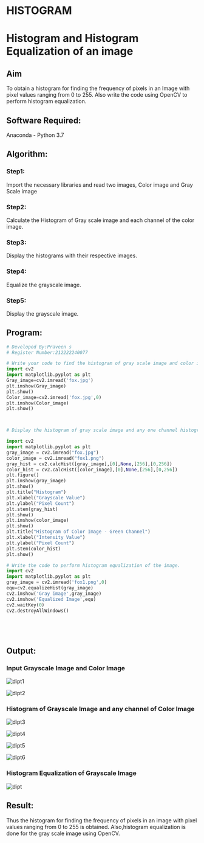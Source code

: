 # HISTOGRAM
# Histogram and Histogram Equalization of an image
## Aim
To obtain a histogram for finding the frequency of pixels in an Image with pixel values ranging from 0 to 255. Also write the code using OpenCV to perform histogram equalization.

## Software Required:
Anaconda - Python 3.7

## Algorithm:
### Step1:

Import the necessary libraries and read two images, Color image and Gray Scale image

### Step2:

Calculate the Histogram of Gray scale image and each channel of the color image.

### Step3:

Display the histograms with their respective images.

### Step4:

Equalize the grayscale image.

### Step5:

Display the grayscale image.





## Program:


```python
# Developed By:Praveen s
# Register Number:212222240077

# Write your code to find the histogram of gray scale image and color image channels.
import cv2
import matplotlib.pyplot as plt
Gray_image=cv2.imread('fox.jpg')
plt.imshow(Gray_image)
plt.show()
Color_image=cv2.imread('fox.jpg',0)
plt.imshow(Color_image)
plt.show()



# Display the histogram of gray scale image and any one channel histogram from color image

import cv2
import matplotlib.pyplot as plt
gray_image = cv2.imread("fox.jpg")
color_image = cv2.imread("fox1.png")
gray_hist = cv2.calcHist([gray_image],[0],None,[256],[0,256])
color_hist = cv2.calcHist([color_image],[0],None,[256],[0,256])
plt.figure()
plt.imshow(gray_image)
plt.show()
plt.title("Histogram")
plt.xlabel("Grayscale Value")
plt.ylabel("Pixel Count")
plt.stem(gray_hist)
plt.show()
plt.imshow(color_image)
plt.show()
plt.title("Histogram of Color Image - Green Channel")
plt.xlabel("Intensity Value")
plt.ylabel("Pixel Count")
plt.stem(color_hist)
plt.show()

# Write the code to perform histogram equalization of the image. 
import cv2
import matplotlib.pyplot as plt
gray_image = cv2.imread('fox1.png',0)
equ=cv2.equalizeHist(gray_image)
cv2.imshow('Gray image',gray_image)
cv2.imshow('Equalized Image',equ)
cv2.waitKey(0)
cv2.destroyAllWindows()






```
## Output:
### Input Grayscale Image and Color Image


![dipt1](https://github.com/praveenst13/HISTOGRAM/assets/118787793/b6a81d17-b789-42c4-8588-ac13de800049)



![dipt2](https://github.com/praveenst13/HISTOGRAM/assets/118787793/ed7fa925-ae1d-4815-8058-44ce98cfb0a1)



### Histogram of Grayscale Image and any channel of Color Image

![dipt3](https://github.com/praveenst13/HISTOGRAM/assets/118787793/993bf6d3-b002-45bf-bebf-abada68f9e77)



![dipt4](https://github.com/praveenst13/HISTOGRAM/assets/118787793/d895b197-404b-45fb-bb98-f3046e526d30)


![dipt5](https://github.com/praveenst13/HISTOGRAM/assets/118787793/37e2d4ef-c585-4721-b67c-ef684cf90961)

![dipt6](https://github.com/praveenst13/HISTOGRAM/assets/118787793/c6316297-0263-4864-9960-a1feb9fa950e)

 
### Histogram Equalization of Grayscale Image


![dipt](https://github.com/praveenst13/HISTOGRAM/assets/118787793/8febd64e-557f-41da-bcf9-a8899ddc3481)



## Result: 
Thus the histogram for finding the frequency of pixels in an image with pixel values ranging from 0 to 255 is obtained. Also,histogram equalization is done for the gray scale image using OpenCV.
